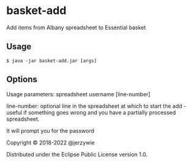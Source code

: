 # basket-add

Add items from Albany spreadsheet to Essential basket

## Usage

    $ java -jar basket-add.jar [args]

## Options

Usage parameters: spreadsheet username [line-number]

  line-number: optional line in the spreadsheet at which to start the add - useful if something goes wrong and you have a partially processed spreadsheet.

It will prompt you for the password

Copyright © 2018-2022 @jerzywie

Distributed under the Eclipse Public License version 1.0.
